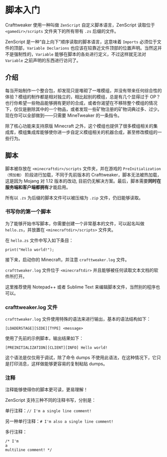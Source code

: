 # 脚本入门

Crafttweaker 使用一种叫做 `ZenScript` 自定义脚本语言，ZenScript 读取位于 `<gamedir>/scripts` 文件夹下的所有带有 `.zs` 后缀的文件。

ZenScript 是一种“自上向下”顺序读取的脚本语言，这意味着 `Imports` 必须位于文件的顶部，`Variable Declarions` 也应该在较靠近文件顶部的位置声明。当然这并不是强制性的，`Variable` 能够在脚本的各处进行定义，不过这样就无法对 `Variable` 之前声明的东西进行访问了。


## 介绍

每当开始制作一个整合包，却发现只是堆砌了一堆模组，并没有带来任何综合性的体验？模组的制作都是相对独立的，相比起别的模组，总是有几个显得过于 OP？也行你希望一些物品能够拥有更好的合成，或者你渴望在不移除整个模组的情况下，仅仅是删除其中的一个物品，或者发现一些矿物注册的矿物词典过多、过少。现在你可以全部做到——只需要 MineTweaker 的一条指令。

除了核心功能来支持原版 Minecraft 之外，这个模组也提供了很多模组相关的集成库，模组集成库能够使你进一步自定义模组相关的机器合成，甚至修改模组的一些行为。

## 脚本

脚本被存放在 `<minecraftdir>/scripts` 文件夹，并在游戏的 `PreInitialization（预加载）` 阶段进行加载，不同于先前版本的 Crafttweaker，脚本无法被热加载，这是因为 Mojang 对 1.12 版本的改动, 目前仍无解决方案。最后，脚本需要**同时在服务端和客户端都拥有**才能启用。

所有以 `.zs` 为后缀的脚本文件可以被压缩为 `.zip` 文件，仍旧能够读取。

### 书写你的第一个脚本

为了能够开始书写脚本，你需要创建一个非常基本的文件，可以起名叫做 `hello.zs`，并放置在 `<minecraftdir>/scripts>` 文件夹。

在 `hello.zs` 文件中写入如下条目：

```
print("Hello world!");
```

接下来，启动你的 Minecraft，并注意 `crafttweaker.log` 文件。

`crafttweaker.log` 文件位于 `<minecraftdir>` 并且能够被任何读取文本文档的软件所打开。

这里推荐使用 Notepad++ 或者 Sublime Text 来编辑脚本文件，当然别的程序也可以。

### crafttweaker.log 文件

`crafttweaker.log` 文件使用特殊的语法来进行输出，基本的语法结构如下：

```
[LOADERSTAGE][SIDE][TYPE] <message>
```

使用了先前的示例脚本，输出结果如下：

```
[PREINITIALIZATION][CLIENT][INFO] Hello world!
```

这个语法是仅仅用于调试，除了命令 dumps 不使用此语法，在这种情况下，它只是打印消息，这样做能够更容易的复制粘贴 dumps。

### 注释

注释能够使得你的脚本更可读，更易理解！

ZenScript 支持三种不同的注释书写，分别是：

单行注释：`// I'm a single line comment!`

另一种单行注释：`# I'm also a single line comment!`

多行注释：
```
/* I'm
a
multiline comment! */
```
